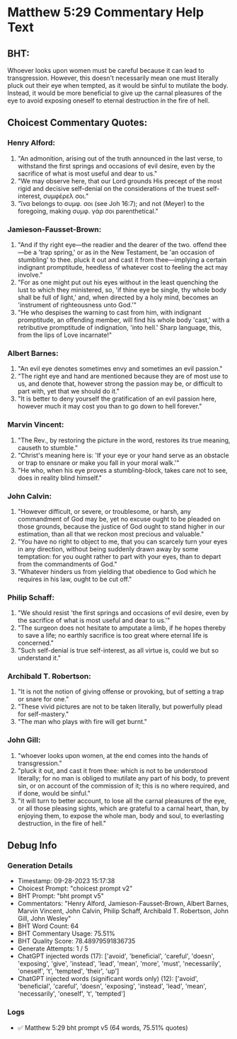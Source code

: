 # Matthew 5:29 Commentary Help Text

## BHT:
Whoever looks upon women must be careful because it can lead to transgression. However, this doesn't necessarily mean one must literally pluck out their eye when tempted, as it would be sinful to mutilate the body. Instead, it would be more beneficial to give up the carnal pleasures of the eye to avoid exposing oneself to eternal destruction in the fire of hell.

## Choicest Commentary Quotes:
### Henry Alford:
1. "An admonition, arising out of the truth announced in the last verse, to withstand the first springs and occasions of evil desire, even by the sacrifice of what is most useful and dear to us."
2. "We may observe here, that our Lord grounds His precept of the most rigid and decisive self-denial on the considerations of the truest self-interest, συμφέρελ σοι."
3. "ἵνα belongs to συμφ. σοι (see Joh 16:7); and not (Meyer) to the foregoing, making συμφ. γάρ σοι parenthetical."

### Jamieson-Fausset-Brown:
1. "And if thy right eye—the readier and the dearer of the two. offend thee—be a 'trap spring,' or as in the New Testament, be 'an occasion of stumbling' to thee. pluck it out and cast it from thee—implying a certain indignant promptitude, heedless of whatever cost to feeling the act may involve."
2. "For as one might put out his eyes without in the least quenching the lust to which they ministered, so, 'if thine eye be single, thy whole body shall be full of light,' and, when directed by a holy mind, becomes an 'instrument of righteousness unto God.'"
3. "He who despises the warning to cast from him, with indignant promptitude, an offending member, will find his whole body 'cast,' with a retributive promptitude of indignation, 'into hell.' Sharp language, this, from the lips of Love incarnate!"

### Albert Barnes:
1. "An evil eye denotes sometimes envy and sometimes an evil passion."
2. "The right eye and hand are mentioned because they are of most use to us, and denote that, however strong the passion may be, or difficult to part with, yet that we should do it."
3. "It is better to deny yourself the gratification of an evil passion here, however much it may cost you than to go down to hell forever."

### Marvin Vincent:
1. "The Rev., by restoring the picture in the word, restores its true meaning, causeth to stumble."
2. "Christ's meaning here is: 'If your eye or your hand serve as an obstacle or trap to ensnare or make you fall in your moral walk.'"
3. "He who, when his eye proves a stumbling-block, takes care not to see, does in reality blind himself."

### John Calvin:
1. "However difficult, or severe, or troublesome, or harsh, any commandment of God may be, yet no excuse ought to be pleaded on those grounds, because the justice of God ought to stand higher in our estimation, than all that we reckon most precious and valuable."
2. "You have no right to object to me, that you can scarcely turn your eyes in any direction, without being suddenly drawn away by some temptation: for you ought rather to part with your eyes, than to depart from the commandments of God."
3. "Whatever hinders us from yielding that obedience to God which he requires in his law, ought to be cut off."

### Philip Schaff:
1. "We should resist 'the first springs and occasions of evil desire, even by the sacrifice of what is most useful and dear to us.'" 
2. "The surgeon does not hesitate to amputate a limb, if he hopes thereby to save a life; no earthly sacrifice is too great where eternal life is concerned." 
3. "Such self-denial is true self-interest, as all virtue is, could we but so understand it."

### Archibald T. Robertson:
1. "It is not the notion of giving offense or provoking, but of setting a trap or snare for one."
2. "These vivid pictures are not to be taken literally, but powerfully plead for self-mastery."
3. "The man who plays with fire will get burnt."

### John Gill:
1. "whoever looks upon women, at the end comes into the hands of transgression." 
2. "pluck it out, and cast it from thee: which is not to be understood literally; for no man is obliged to mutilate any part of his body, to prevent sin, or on account of the commission of it; this is no where required, and if done, would be sinful."
3. "it will turn to better account, to lose all the carnal pleasures of the eye, or all those pleasing sights, which are grateful to a carnal heart, than, by enjoying them, to expose the whole man, body and soul, to everlasting destruction, in the fire of hell."


## Debug Info
### Generation Details
- Timestamp: 09-28-2023 15:17:38
- Choicest Prompt: "choicest prompt v2"
- BHT Prompt: "bht prompt v5"
- Commentators: "Henry Alford, Jamieson-Fausset-Brown, Albert Barnes, Marvin Vincent, John Calvin, Philip Schaff, Archibald T. Robertson, John Gill, John Wesley"
- BHT Word Count: 64
- BHT Commentary Usage: 75.51%
- BHT Quality Score: 78.48979591836735
- Generate Attempts: 1 / 5
- ChatGPT injected words (17):
	['avoid', 'beneficial', 'careful', 'doesn', 'exposing', 'give', 'instead', 'lead', 'mean', 'more', 'must', 'necessarily', 'oneself', 't', 'tempted', 'their', 'up']
- ChatGPT injected words (significant words only) (12):
	['avoid', 'beneficial', 'careful', 'doesn', 'exposing', 'instead', 'lead', 'mean', 'necessarily', 'oneself', 't', 'tempted']

### Logs
- ✅ Matthew 5:29 bht prompt v5 (64 words, 75.51% quotes)